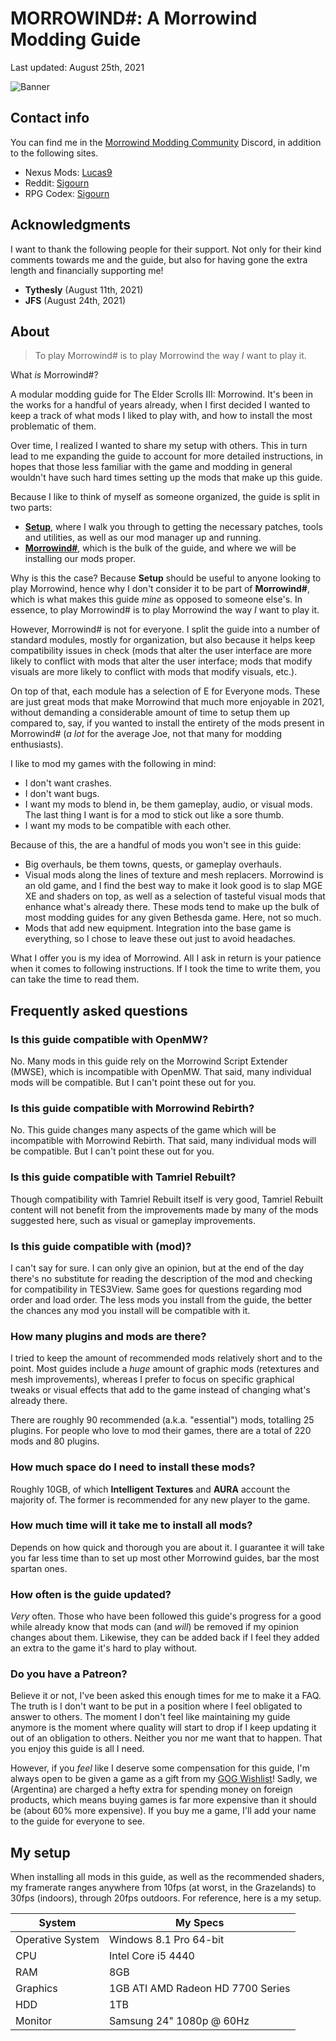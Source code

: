# MORROWIND#: A Morrowind Modding Guide

Last updated: August 25th, 2021

![Banner](https://raw.githubusercontent.com/Sigourn/morrowind-sharp/master/Main%20Banner.jpg)

## Contact info

You can find me in the [Morrowind Modding Community](https://discord.me/mwmods) Discord, in addition to the following sites.

- Nexus Mods: [Lucas9](https://www.nexusmods.com/morrowind/users/14600469)
- Reddit: [Sigourn](https://www.reddit.com/user/Sigourn)
- RPG Codex: [Sigourn](https://rpgcodex.net/forums/index.php?members/sigourn.21476/)

## Acknowledgments

I want to thank the following people for their support. Not only for their kind comments towards me and the guide, but also for having gone the extra length and financially supporting me!

- **Tythesly** (August 11th, 2021)
- **JFS** (August 24th, 2021)

## About

> To play Morrowind# is to play Morrowind the way *I* want to play it.

What *is* Morrowind#?

A modular modding guide for The Elder Scrolls III: Morrowind. It's been in the works for a handful of years already, when I first decided I wanted to keep a track of what mods I liked to play with, and how to install the most problematic of them.

Over time, I realized I wanted to share my setup with others. This in turn lead to me expanding the guide to account for more detailed instructions, in hopes that those less familiar with the game and modding in general wouldn't have such hard times setting up the mods that make up this guide.

Because I like to think of myself as someone organized, the guide is split in two parts:

- [**Setup**](https://github.com/Sigourn/morrowind-sharp/blob/master/setup.md#morrowind-setup), where I walk you through to getting the necessary patches, tools and utilities, as well as our mod manager up and running.
- [**Morrowind#**](https://github.com/Sigourn/morrowind-sharp/blob/master/mw%23.md#morrowind), which is the bulk of the guide, and where we will be installing our mods proper.

Why is this the case? Because **Setup** should be useful to anyone looking to play Morrowind, hence why I don't consider it to be part of **Morrowind#**, which is what makes this guide *mine* as opposed to someone else's. In essence, to play Morrowind# is to play Morrowind the way *I* want to play it.

However, Morrowind# is not for everyone. I split the guide into a number of standard modules, mostly for organization, but also because it helps keep compatibility issues in check (mods that alter the user interface are more likely to conflict with mods that alter the user interface; mods that modify visuals are more likely to conflict with mods that modify visuals, etc.).

On top of that, each module has a selection of E for Everyone mods. These are just great mods that make Morrowind that much more enjoyable in 2021, without demanding a considerable amount of time to setup them up compared to, say, if you wanted to install the entirety of the mods present in Morrowind# (*a lot* for the average Joe, not that many for modding enthusiasts).

I like to mod my games with the following in mind:

- I don't want crashes.
- I don't want bugs.
- I want my mods to blend in, be them gameplay, audio, or visual mods. The last thing I want is for a mod to stick out like a sore thumb.
- I want my mods to be compatible with each other.

Because of this, the are a handful of mods you won't see in this guide:

- Big overhauls, be them towns, quests, or gameplay overhauls.
- Visual mods along the lines of texture and mesh replacers. Morrowind is an old game, and I find the best way to make it look good is to slap MGE XE and shaders on top, as well as a selection of tasteful visual mods that enhance what's already there. These mods tend to make up the bulk of most modding guides for any given Bethesda game. Here, not so much.
- Mods that add new equipment. Integration into the base game is everything, so I chose to leave these out just to avoid headaches.

What I offer you is my idea of Morrowind. All I ask in return is your patience when it comes to following instructions. If I took the time to write them, you can take the time to read them.

## Frequently asked questions

### Is this guide compatible with OpenMW?

No. Many mods in this guide rely on the Morrowind Script Extender (MWSE), which is incompatible with OpenMW. That said, many individual mods will be compatible. But I can't point these out for you.

### Is this guide compatible with Morrowind Rebirth?

No. This guide changes many aspects of the game which will be incompatible with Morrowind Rebirth. That said, many individual mods will be compatible. But I can't point these out for you.

### Is this guide compatible with Tamriel Rebuilt?

Though compatibility with Tamriel Rebuilt itself is very good, Tamriel Rebuilt content will not benefit from the improvements made by many of the mods suggested here, such as visual or gameplay improvements.

### Is this guide compatible with (mod)?

I can't say for sure. I can only give an opinion, but at the end of the day there's no substitute for reading the description of the mod and checking for compatibility in TES3View. Same goes for questions regarding mod order and load order. The less mods you install from the guide, the better the chances any mod you install will be compatible with it.

### How many plugins and mods are there?

I tried to keep the amount of recommended mods relatively short and to the point. Most guides include a *huge* amount of graphic mods (retextures and mesh improvements), whereas I prefer to focus on specific graphical tweaks or visual effects that add to the game instead of changing what's already there.

There are roughly 90 recommended (a.k.a. "essential") mods, totalling 25 plugins. For people who love to mod their games, there are a total of 220 mods and 80 plugins.

### How much space do I need to install these mods?

Roughly 10GB, of which **Intelligent Textures** and **AURA** account the majority of. The former is recommended for any new player to the game.

### How much time will it take me to install all mods?

Depends on how quick and thorough you are about it. I guarantee it will take you far less time than to set up most other Morrowind guides, bar the most spartan ones.

### How often is the guide updated?

*Very* often. Those who have been followed this guide's progress for a good while already know that mods can (and *will*) be removed if my opinion changes about them. Likewise, they can be added back if I feel they added an extra to the game it's hard to play without.

### Do you have a Patreon?

Believe it or not, I've been asked this enough times for me to make it a FAQ. The truth is I don't want to be put in a position where I feel obligated to answer to others. The moment I don't feel like maintaining my guide anymore is the moment where quality will start to drop if I keep updating it out of an obligation to others. Neither you nor me want that to happen. That you enjoy this guide is all I need.

However, if you *feel* like I deserve some compensation for this guide, I'm always open to be given a game as a gift from my [GOG Wishlist](https://www.gog.com/u/Lucas9/wishlist)! Sadly, we (Argentina) are charged a hefty extra for spending money on foreign products, which means buying games is far more expensive than it should be (about 60% more expensive). If you buy me a game, I'll add your name to the guide for everyone to see.

## My setup

When installing all mods in this guide, as well as the recommended shaders, my framerate ranges anywhere from 10fps (at worst, in the Grazelands) to 30fps (indoors), through 20fps outdoors. For reference, here is a my setup.

System | My Specs
------------ | -------------
Operative System | Windows 8.1 Pro 64-bit
CPU | Intel Core i5 4440
RAM | 8GB
Graphics | 1GB ATI AMD Radeon HD 7700 Series
HDD | 1TB
Monitor | Samsung 24" 1080p @ 60Hz
